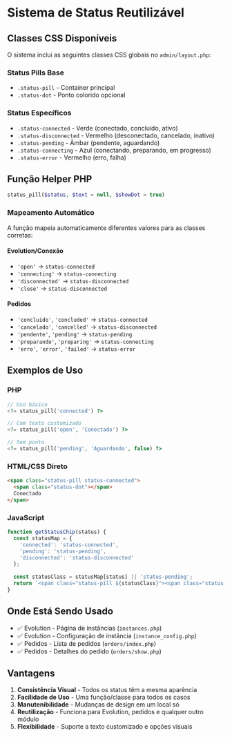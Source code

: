 # Sistema de Status Reutilizável

## Classes CSS Disponíveis

O sistema inclui as seguintes classes CSS globais no `admin/layout.php`:

### Status Pills Base
- `.status-pill` - Container principal
- `.status-dot` - Ponto colorido opcional

### Status Específicos
- `.status-connected` - Verde (conectado, concluído, ativo)
- `.status-disconnected` - Vermelho (desconectado, cancelado, inativo)  
- `.status-pending` - Âmbar (pendente, aguardando)
- `.status-connecting` - Azul (conectando, preparando, em progresso)
- `.status-error` - Vermelho (erro, falha)

## Função Helper PHP

```php
status_pill($status, $text = null, $showDot = true)
```

### Mapeamento Automático
A função mapeia automaticamente diferentes valores para as classes corretas:

#### Evolution/Conexão
- `'open'` → `status-connected`
- `'connecting'` → `status-connecting`
- `'disconnected'` → `status-disconnected`
- `'close'` → `status-disconnected`

#### Pedidos
- `'concluido'`, `'concluded'` → `status-connected`
- `'cancelado'`, `'cancelled'` → `status-disconnected`
- `'pendente'`, `'pending'` → `status-pending`
- `'preparando'`, `'preparing'` → `status-connecting`
- `'erro'`, `'error'`, `'failed'` → `status-error`

## Exemplos de Uso

### PHP
```php
// Uso básico
<?= status_pill('connected') ?>

// Com texto customizado
<?= status_pill('open', 'Conectado') ?>

// Sem ponto
<?= status_pill('pending', 'Aguardando', false) ?>
```

### HTML/CSS Direto
```html
<span class="status-pill status-connected">
  <span class="status-dot"></span>
  Conectado
</span>
```

### JavaScript
```javascript
function getStatusChip(status) {
  const statusMap = {
    'connected': 'status-connected',
    'pending': 'status-pending',
    'disconnected': 'status-disconnected'
  };
  
  const statusClass = statusMap[status] || 'status-pending';
  return `<span class="status-pill ${statusClass}"><span class="status-dot"></span>${status}</span>`;
}
```

## Onde Está Sendo Usado

- ✅ Evolution - Página de instâncias (`instances.php`)
- ✅ Evolution - Configuração de instância (`instance_config.php`)
- ✅ Pedidos - Lista de pedidos (`orders/index.php`)
- ✅ Pedidos - Detalhes do pedido (`orders/show.php`)

## Vantagens

1. **Consistência Visual** - Todos os status têm a mesma aparência
2. **Facilidade de Uso** - Uma função/classe para todos os casos
3. **Manutenibilidade** - Mudanças de design em um local só
4. **Reutilização** - Funciona para Evolution, pedidos e qualquer outro módulo
5. **Flexibilidade** - Suporte a texto customizado e opções visuais